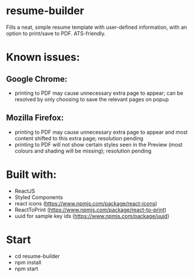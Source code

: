 # resume-builder

Fills a neat, simple resume template with user-defined information, with an option to print/save to PDF. ATS-friendly.

# Known issues:

## Google Chrome:

- printing to PDF may cause unnecessary extra page to appear; can be resolved by only choosing to save the relevant pages on popup

## Mozilla Firefox:

- printing to PDF may cause unnecessary extra page to appear and most content shifted to this extra page; resolution pending
- printing to PDF will not show certain styles seen in the Preview (most colours and shading will be missing); resolution pending

# Built with:

- ReactJS
- Styled Components
- react icons (https://www.npmjs.com/package/react-icons)
- ReactToPrint (https://www.npmjs.com/package/react-to-print)
- uuid for sample key ids (https://www.npmjs.com/package/uuid)

# Start

- cd resume-builder
- npm install
- npm start
